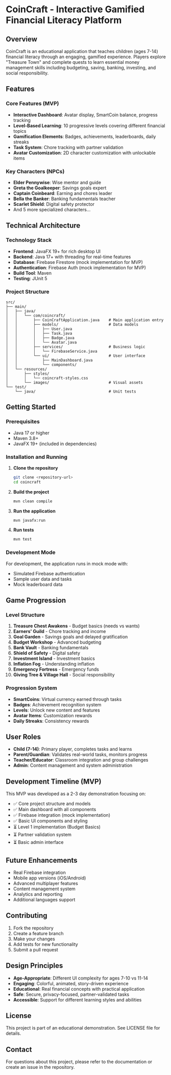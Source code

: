 # CoinCraft - Interactive Gamified Financial Literacy Platform

## Overview

CoinCraft is an educational application that teaches children (ages 7-14) financial literacy through an engaging, gamified experience. Players explore "Treasure Town" and complete quests to learn essential money management skills including budgeting, saving, banking, investing, and social responsibility.

## Features

### Core Features (MVP)
- **Interactive Dashboard**: Avatar display, SmartCoin balance, progress tracking
- **Level-Based Learning**: 10 progressive levels covering different financial topics
- **Gamification Elements**: Badges, achievements, leaderboards, daily streaks
- **Task System**: Chore tracking with partner validation
- **Avatar Customization**: 2D character customization with unlockable items

### Key Characters (NPCs)
- **Elder Pennywise**: Wise mentor and guide
- **Greta the Goalkeeper**: Savings goals expert
- **Captain Coinbeard**: Earning and chores leader
- **Bella the Banker**: Banking fundamentals teacher
- **Scarlet Shield**: Digital safety protector
- And 5 more specialized characters...

## Technical Architecture

### Technology Stack
- **Frontend**: JavaFX 19+ for rich desktop UI
- **Backend**: Java 17+ with threading for real-time features
- **Database**: Firebase Firestore (mock implementation for MVP)
- **Authentication**: Firebase Auth (mock implementation for MVP)
- **Build Tool**: Maven
- **Testing**: JUnit 5

### Project Structure
```
src/
├── main/
│   ├── java/
│   │   └── com/coincraft/
│   │       ├── CoinCraftApplication.java    # Main application entry
│   │       ├── models/                      # Data models
│   │       │   ├── User.java
│   │       │   ├── Task.java
│   │       │   ├── Badge.java
│   │       │   └── Avatar.java
│   │       ├── services/                    # Business logic
│   │       │   └── FirebaseService.java
│   │       └── ui/                          # User interface
│   │           ├── MainDashboard.java
│   │           └── components/
│   └── resources/
│       ├── styles/
│       │   └── coincraft-styles.css
│       └── images/                          # Visual assets
└── test/
    └── java/                                # Unit tests
```

## Getting Started

### Prerequisites
- Java 17 or higher
- Maven 3.8+
- JavaFX 19+ (included in dependencies)

### Installation and Running

1. **Clone the repository**
   ```bash
   git clone <repository-url>
   cd coincraft
   ```

2. **Build the project**
   ```bash
   mvn clean compile
   ```

3. **Run the application**
   ```bash
   mvn javafx:run
   ```

4. **Run tests**
   ```bash
   mvn test
   ```

### Development Mode

For development, the application runs in mock mode with:
- Simulated Firebase authentication
- Sample user data and tasks
- Mock leaderboard data

## Game Progression

### Level Structure
1. **Treasure Chest Awakens** - Budget basics (needs vs wants)
2. **Earners' Guild** - Chore tracking and income
3. **Goal Garden** - Savings goals and delayed gratification
4. **Budget Workshop** - Advanced budgeting
5. **Bank Vault** - Banking fundamentals
6. **Shield of Safety** - Digital safety
7. **Investment Island** - Investment basics
8. **Inflation Fog** - Understanding inflation
9. **Emergency Fortress** - Emergency funds
10. **Giving Tree & Village Hall** - Social responsibility

### Progression System
- **SmartCoins**: Virtual currency earned through tasks
- **Badges**: Achievement recognition system
- **Levels**: Unlock new content and features
- **Avatar Items**: Customization rewards
- **Daily Streaks**: Consistency rewards

## User Roles

- **Child (7-14)**: Primary player, completes tasks and learns
- **Parent/Guardian**: Validates real-world tasks, monitors progress
- **Teacher/Educator**: Classroom integration and group challenges
- **Admin**: Content management and system administration

## Development Timeline (MVP)

This MVP was developed as a 2-3 day demonstration focusing on:
- ✅ Core project structure and models
- ✅ Main dashboard with all components
- ✅ Firebase integration (mock implementation)
- ✅ Basic UI components and styling
- ⏳ Level 1 implementation (Budget Basics)
- ⏳ Partner validation system
- ⏳ Basic admin interface

## Future Enhancements

- Real Firebase integration
- Mobile app versions (iOS/Android)
- Advanced multiplayer features
- Content management system
- Analytics and reporting
- Additional languages support

## Contributing

1. Fork the repository
2. Create a feature branch
3. Make your changes
4. Add tests for new functionality
5. Submit a pull request

## Design Principles

- **Age-Appropriate**: Different UI complexity for ages 7-10 vs 11-14
- **Engaging**: Colorful, animated, story-driven experience
- **Educational**: Real financial concepts with practical application
- **Safe**: Secure, privacy-focused, partner-validated tasks
- **Accessible**: Support for different learning styles and abilities

## License

This project is part of an educational demonstration. See LICENSE file for details.

## Contact

For questions about this project, please refer to the documentation or create an issue in the repository.
